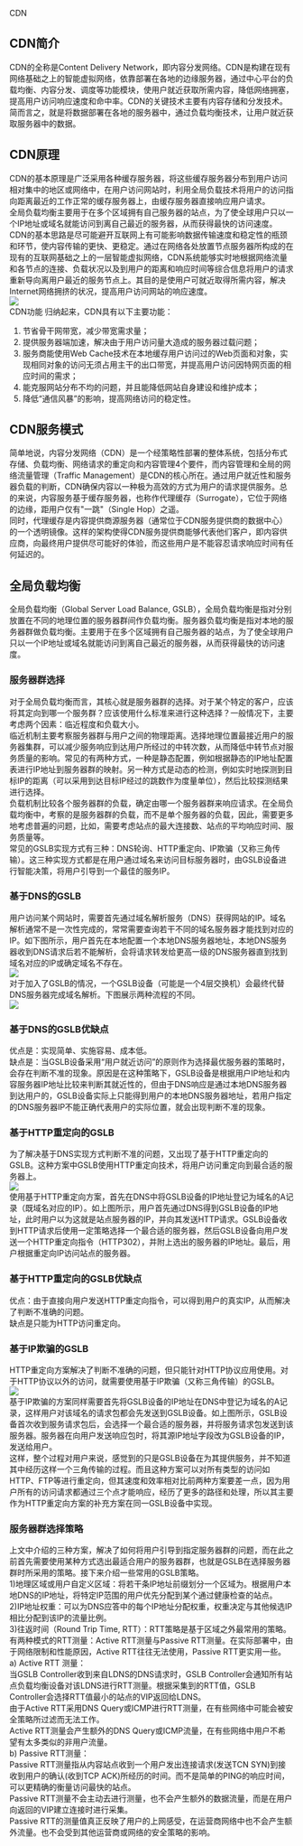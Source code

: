 CDN
<a name="Ae715"></a>
## CDN简介
CDN的全称是Content Delivery Network，即内容分发网络。CDN是构建在现有网络基础之上的智能虚拟网络，依靠部署在各地的边缘服务器，通过中心平台的负载均衡、内容分发、调度等功能模块，使用户就近获取所需内容，降低网络拥塞，提高用户访问响应速度和命中率。CDN的关键技术主要有内容存储和分发技术。<br />简而言之，就是将数据部署在各地的服务器中，通过负载均衡技术，让用户就近获取服务器中的数据。
<a name="P2DHU"></a>
## CDN原理
CDN的基本原理是广泛采用各种缓存服务器，将这些缓存服务器分布到用户访问相对集中的地区或网络中，在用户访问网站时，利用全局负载技术将用户的访问指向距离最近的工作正常的缓存服务器上，由缓存服务器直接响应用户请求。<br />全局负载均衡主要用于在多个区域拥有自己服务器的站点，为了使全球用户只以一个IP地址或域名就能访问到离自己最近的服务器，从而获得最快的访问速度。<br />CDN的基本思路是尽可能避开互联网上有可能影响数据传输速度和稳定性的瓶颈和环节，使内容传输的更快、更稳定。通过在网络各处放置节点服务器所构成的在现有的互联网基础之上的一层智能虚拟网络，CDN系统能够实时地根据网络流量和各节点的连接、负载状况以及到用户的距离和响应时间等综合信息将用户的请求重新导向离用户最近的服务节点上。其目的是使用户可就近取得所需内容，解决 Internet网络拥挤的状况，提高用户访问网站的响应速度。 <br />![](https://cdn.nlark.com/yuque/0/2022/png/396745/1671977436581-d4ce7c3f-cdcb-403a-bf9b-1ee565319e11.png#averageHue=%23ebe5c3&clientId=u70612f55-3c4d-4&from=paste&id=u7d144df9&originHeight=685&originWidth=726&originalType=url&ratio=1&rotation=0&showTitle=false&status=done&style=none&taskId=uce7b8eac-9068-4ff3-8311-88f64ce89e7&title=)<br />CDN功能 归纳起来，CDN具有以下主要功能：

1. 节省骨干网带宽，减少带宽需求量；
2. 提供服务器端加速，解决由于用户访问量大造成的服务器过载问题；
3. 服务商能使用Web Cache技术在本地缓存用户访问过的Web页面和对象，实现相同对象的访问无须占用主干的出口带宽，并提高用户访问因特网页面的相应时间的需求；
4. 能克服网站分布不均的问题，并且能降低网站自身建设和维护成本；
5. 降低“通信风暴”的影响，提高网络访问的稳定性。
<a name="U4Jb3"></a>
## CDN服务模式
简单地说，内容分发网络（CDN）是一个经策略性部署的整体系统，包括分布式存储、负载均衡、网络请求的重定向和内容管理4个要件，而内容管理和全局的网络流量管理（Traffic Management）是CDN的核心所在。通过用户就近性和服务器负载的判断，CDN确保内容以一种极为高效的方式为用户的请求提供服务。总的来说，内容服务基于缓存服务器，也称作代理缓存（Surrogate），它位于网络的边缘，距用户仅有"一跳"（Single Hop）之遥。<br />同时，代理缓存是内容提供商源服务器（通常位于CDN服务提供商的数据中心）的一个透明镜像。这样的架构使得CDN服务提供商能够代表他们客户，即内容供应商，向最终用户提供尽可能好的体验，而这些用户是不能容忍请求响应时间有任何延迟的。
<a name="pa6VR"></a>
## 全局负载均衡
全局负载均衡（Global Server Load Balance, GSLB），全局负载均衡是指对分别放置在不同的地理位置的服务器群间作负载均衡。服务器负载均衡是指对本地的服务器群做负载均衡。主要用于在多个区域拥有自己服务器的站点，为了使全球用户只以一个IP地址或域名就能访问到离自己最近的服务器，从而获得最快的访问速度。
<a name="NZQsv"></a>
### 服务器群选择
对于全局负载均衡而言，其核心就是服务器群的选择。对于某个特定的客户，应该将其定向到哪一个服务群？应该使用什么标准来进行这种选择？一般情况下，主要考虑两个因素：临近程度和负载大小。<br />临近机制主要考察服务器群与用户之间的物理距离。选择地理位置最接近用户的服务器集群，可以减少服务响应到达用户所经过的中转次数，从而降低中转节点对服务质量的影响。常见的有两种方式，一种是静态配置，例如根据静态的IP地址配置表进行IP地址到服务器群的映射。另一种方式是动态的检测，例如实时地探测到目标IP的距离（可以采用到达目标IP经过的跳数作为度量单位），然后比较探测结果进行选择。<br />负载机制比较各个服务器群的负载，确定由哪一个服务器群来响应请求。在全局负载均衡中，考察的是服务器群的负载，而不是单个服务器的负载，因此，需要更多地考虑普遍的问题，比如，需要考虑站点的最大连接数、站点的平均响应时间、服务质量等。<br />常见的GSLB实现方式有三种：DNS轮询、HTTP重定向、IP欺骗（又称三角传输）。这三种实现方式都是在用户通过域名来访问目标服务器时，由GSLB设备进行智能决策，将用户引导到一个最佳的服务IP。
<a name="ETbvi"></a>
### 基于DNS的GSLB
用户访问某个网站时，需要首先通过域名解析服务（DNS）获得网站的IP。域名解析通常不是一次性完成的，常常需要查询若干不同的域名服务器才能找到对应的IP。如下图所示，用户首先在本地配置一个本地DNS服务器地址，本地DNS服务器收到DNS请求后若不能解析，会将请求转发给更高一级的DNS服务器直到找到域名对应的IP或确定域名不存在。<br />![](https://cdn.nlark.com/yuque/0/2022/png/396745/1671977436588-dfe10355-3ade-437a-918c-c64f6504d1a4.png#averageHue=%23f6f3f2&clientId=u70612f55-3c4d-4&from=paste&id=u9a502dc1&originHeight=581&originWidth=768&originalType=url&ratio=1&rotation=0&showTitle=false&status=done&style=none&taskId=u5c183a1a-f338-4899-adf8-5d8f5088b30&title=)<br />对于加入了GSLB的情况，一个GSLB设备（可能是一个4层交换机）会最终代替DNS服务器完成域名解析。下图展示两种流程的不同。 <br />![](https://cdn.nlark.com/yuque/0/2022/png/396745/1671977436620-9e358748-70d4-472f-806d-1e09707da4bb.png#averageHue=%23f8f6f5&clientId=u70612f55-3c4d-4&from=paste&id=u4a61fecf&originHeight=322&originWidth=1080&originalType=url&ratio=1&rotation=0&showTitle=false&status=done&style=none&taskId=ub66a0704-099f-42d9-ace9-8f43f7a03b3&title=)
<a name="ye4ti"></a>
### 基于DNS的GSLB优缺点
优点是：实现简单、实施容易、成本低。<br />缺点是：当GSLB设备采用“用户就近访问”的原则作为选择最优服务器的策略时，会存在判断不准的现象。原因是在这种策略下，GSLB设备是根据用户IP地址和内容服务器IP地址比较来判断其就近性的，但由于DNS响应是通过本地DNS服务器到达用户的，GSLB设备实际上只能得到用户的本地DNS服务器地址，若用户指定的DNS服务器IP不能正确代表用户的实际位置，就会出现判断不准的现象。
<a name="AEBc2"></a>
### 基于HTTP重定向的GSLB
为了解决基于DNS实现方式判断不准的问题，又出现了基于HTTP重定向的GSLB。这种方案中GSLB使用HTTP重定向技术，将用户访问重定向到最合适的服务器上。 <br />![](https://cdn.nlark.com/yuque/0/2022/png/396745/1671977436611-1a6fe4e4-823f-49fd-bb3b-8b455db9a5c6.png#averageHue=%23f2f0ee&clientId=u70612f55-3c4d-4&from=paste&id=uf3ef3684&originHeight=472&originWidth=684&originalType=url&ratio=1&rotation=0&showTitle=false&status=done&style=none&taskId=ud8807aaa-943c-4cca-b312-45113724282&title=)<br />使用基于HTTP重定向方案，首先在DNS中将GSLB设备的IP地址登记为域名的A记录（既域名对应的IP）。如上图所示，用户首先通过DNS得到GSLB设备的IP地址，此时用户以为这就是站点服务器的IP，并向其发送HTTP请求。GSLB设备收到HTTP请求后使用一定策略选择一个最合适的服务器，然后GSLB设备向用户发送一个HTTP重定向指令（HTTP302），并附上选出的服务器的IP地址。最后，用户根据重定向IP访问站点的服务器。
<a name="JMJeK"></a>
### 基于HTTP重定向的GSLB优缺点
优点：由于直接向用户发送HTTP重定向指令，可以得到用户的真实IP，从而解决了判断不准确的问题。<br />缺点是只能为HTTP访问重定向。
<a name="WDbS6"></a>
### 基于IP欺骗的GSLB
HTTP重定向方案解决了判断不准确的问题，但只能针对HTTP协议应用使用。对于HTTP协议以外的访问，就需要使用基于IP欺骗（又称三角传输）的GSLB。<br />![](https://cdn.nlark.com/yuque/0/2022/png/396745/1671977436709-e7874b08-1d0a-416c-ac2d-c831bca9354c.png#averageHue=%23f4f2f1&clientId=u70612f55-3c4d-4&from=paste&id=u6ddc71e6&originHeight=526&originWidth=705&originalType=url&ratio=1&rotation=0&showTitle=false&status=done&style=none&taskId=u75832d77-b473-4e16-bad2-c051488a3ff&title=)<br />基于IP欺骗的方案同样需要首先将GSLB设备的IP地址在DNS中登记为域名的A记录，这样用户对该域名的请求包都会先发送到GSLB设备。如上图所示，GSLB设备首次收到服务请求包后，会选择一个最合适的服务器，并将服务请求包发送到该服务器。服务器在向用户发送响应包时，将其源IP地址字段改为GSLB设备的IP，发送给用户。<br />这样，整个过程对用户来说，感觉到的只是GSLB设备在为其提供服务，并不知道其中经历这样一个三角传输的过程。而且这种方案可以对所有类型的访问如HTTP、FTP等进行重定向，但其速度和效率相对比前两种方案要差一点，因为用户所有的访问请求都通过三个点才能响应，经历了更多的路径和处理，所以其主要作为HTTP重定向方案的补充方案在同一GSLB设备中实现。
<a name="hehvx"></a>
### 服务器群选择策略
上文中介绍的三种方案，解决了如何将用户引导到指定服务器群的问题，而在此之前首先需要使用某种方式选出最适合用户的服务器群，也就是GSLB在选择服务器群时所采用的策略。接下来介绍一些常用的GSLB策略。<br />1)地理区域或用户自定义区域：将若干条IP地址前缀划分一个区域为。根据用户本地DNS的IP地址，将特定IP范围的用户优先分配到某个通过健康检查的站点。<br />2)IP地址权重：可以为DNS应答中的每个IP地址分配权重，权重决定与其他候选IP相比分配到该IP的流量比例。<br />3)往返时间（Round Trip Time, RTT）：RTT策略是基于区域之外最常用的策略。有两种模式的RTT测量：Active RTT测量与Passive RTT测量。在实际部署中，由于网络限制和性能原因，Active RTT往往无法使用，Passive RTT更实用一些。<br />a) Active RTT 测量：<br />当GSLB Controller收到来自LDNS的DNS请求时，GSLB Controller会通知所有站点负载均衡设备对该LDNS进行RTT测量。根据采集到的RTT值，GSLB Controller会选择RTT值最小的站点的VIP返回给LDNS。<br />由于Active RTT采用DNS Query或ICMP进行RTT测量，在有些网络中可能会被安全策略所过滤而无法工作。<br />Active RTT测量会产生额外的DNS Query或ICMP流量，在有些网络中用户不希望有太多类似的非用户流量。<br />b) Passive RTT测量：<br />Passive RTT测量指从内容站点收到一个用户发出连接请求(发送TCN SYN)到接收到用户的确认(收到TCP ACK)所经历的时间。而不是简单的PING的响应时间，可以更精确的衡量访问最快的站点。<br />Passive RTT测量不会主动去进行测量，也不会产生额外的数据流量，而是在用户向返回的VIP建立连接时进行采集。<br />Passive RTT的测量值真正反映了用户的上网感受，在运营商网络中也不会产生额外流量。也不会受到其他运营商或网络的安全策略的影响。
